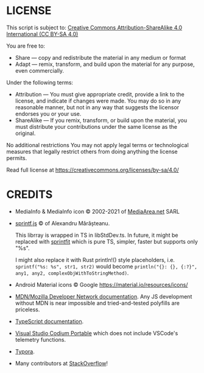 # LICENSE

This script is subject to:
    [Creative Commons Attribution-ShareAlike 4.0 International (CC BY-SA 4.0)](https://creativecommons.org/licenses/by-sa/4.0/)

You are free to:
* Share — copy and redistribute the material in any medium or format
* Adapt — remix, transform, and build upon the material for any purpose, even commercially.

Under the following terms:
* Attribution — You must give appropriate credit, provide a link to the license, and indicate if changes were made.
    You may do so in any reasonable manner, but not in any way that suggests the licensor endorses you or your use.
* ShareAlike — If you remix, transform, or build upon the material, you must distribute your contributions under the same license as the original.

No additional restrictions
You may not apply legal terms or technological measures that legally restrict others from doing anything the license permits.

Read full license at https://creativecommons.org/licenses/by-sa/4.0/


# CREDITS

* MediaInfo & MediaInfo icon &copy; 2002-2021 of [MediaArea.net](https://mediaarea.net/) SARL

* [sprintf.js](https://github.com/alexei/sprintf.js) &copy; of Alexandru Mărășteanu.

    This librray is wrapped in TS in libStdDev.ts. In future, it might be replaced with [sprintfit](https://github.com/joseluisq/sprintfit)
    which is pure TS, simpler, faster but supports only "%s".

    I might also replace it with Rust println!() style placeholders, i.e. `sprintf("%s: %s", str1, str2)` would become `println("{}: {}, {:?}", any1, any2, complexObjWithToStringMethod)`.


* Android Material icons &copy; Google https://material.io/resources/icons/

* [MDN/Mozilla Developer Network documentation](https://developer.mozilla.org/en-US/docs/Web/JavaScript). Any JS development without MDN is near impossible and tried-and-tested polyfills are priceless.

* [TypeScript documentation](https://www.typescriptlang.org/docs/handbook/).

* [Visual Studio Codium Portable](https://portapps.io/app/vscodium-portable/) which does not include VSCode's telemetry functions.

* [Typora](https://typora.io/).

* Many contributors at [StackOverflow](https://stackoverflow.com/questions/tagged/typescript)!
